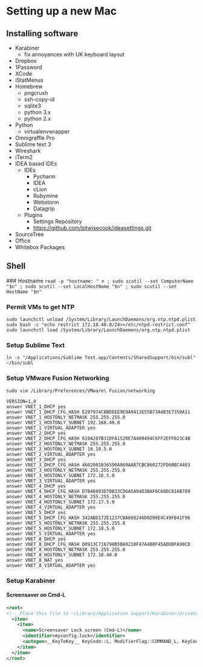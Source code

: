 # Setting up a new Mac

## Installing software

 * Karabiner
   * fix annoyances with UK keyboard layout
 * Dropbox
 * 1Password
 * XCode
 * iStatMenus
 * Homebrew
   * pngcrush
   * ssh-copy-id
   * sqlite3
   * python 3.x
   * python 2.x
 * Python
   * virtualenvwrapper  
 * Omnigraffle Pro
 * Sublime text 3
 * Wireshark
 * iTerm2
 * IDEA based IDEs
   * IDEs
     * Pycharm
     * IDEA
     * cLion
     * Rubymine
     * Webstorm
     * Datagrip
   * Plugins
     * Settings Repository
     * https://github.com/bitwisecook/ideasettings.git
 * SourceTree
 * Office
 * Whitebox Packages
 
## Shell

### Hostname
`read -p "hostname: " n ; sudo scutil --set ComputerName "$n" ; sudo scutil --set LocalHostName "$n" ; sudo scutil --set HostName "$n"`  

### Permit VMs to get NTP
`sudo launchctl unload /System/Library/LaunchDaemons/org.ntp.ntpd.plist`  
`sudo bash -c "echo restrict 172.18.40.0/24>>/etc/ntpd-restrict.conf"`  
`sudo launchctl load /System/Library/LaunchDaemons/org.ntp.ntpd.plist`  

### Setup Sublime Text
`ln -s "/Applications/Sublime Text.app/Contents/SharedSupport/bin/subl" ~/bin/subl`  

### Setup VMware Fusion Networking
`sudo vim /Library/Preferences/VMware\ Fusion/networking`  
```
VERSION=1,0
answer VNET_1_DHCP yes
answer VNET_1_DHCP_CFG_HASH E297974CBBDEEE9E9A9413E55B73A4B3E7350A11
answer VNET_1_HOSTONLY_NETMASK 255.255.255.0
answer VNET_1_HOSTONLY_SUBNET 192.168.40.0
answer VNET_1_VIRTUAL_ADAPTER yes
answer VNET_2_DHCP yes
answer VNET_2_DHCP_CFG_HASH 618A207B31DFA1520E7A400494C6FF2EFF023C4B
answer VNET_2_HOSTONLY_NETMASK 255.255.255.0
answer VNET_2_HOSTONLY_SUBNET 10.10.5.0
answer VNET_2_VIRTUAL_ADAPTER yes
answer VNET_3_DHCP yes
answer VNET_3_DHCP_CFG_HASH 4602001036590A869AAB7CBC860272FD6BBC4403
answer VNET_3_HOSTONLY_NETMASK 255.255.255.0
answer VNET_3_HOSTONLY_SUBNET 172.16.5.0
answer VNET_3_VIRTUAL_ADAPTER yes
answer VNET_4_DHCP yes
answer VNET_4_DHCP_CFG_HASH D7B48893D70B33CD6A5A94D3BAF6C60DC816B789
answer VNET_4_HOSTONLY_NETMASK 255.255.255.0
answer VNET_4_HOSTONLY_SUBNET 172.17.5.0
answer VNET_4_VIRTUAL_ADAPTER yes
answer VNET_5_DHCP yes
answer VNET_5_DHCP_CFG_HASH 342ABD172E1237CBA668246D6D90E4C49FB41F96
answer VNET_5_HOSTONLY_NETMASK 255.255.255.0
answer VNET_5_HOSTONLY_SUBNET 172.18.5.0
answer VNET_5_VIRTUAL_ADAPTER yes
answer VNET_8_DHCP yes
answer VNET_8_DHCP_CFG_HASH D0913C716798B5BA9210F47A4B8F45ADDBFA90CD
answer VNET_8_HOSTONLY_NETMASK 255.255.255.0
answer VNET_8_HOSTONLY_SUBNET 172.18.40.0
answer VNET_8_NAT yes
answer VNET_8_VIRTUAL_ADAPTER yes
```

### Setup Karabiner

#### Screensaver on Cmd-L
```xml
<root>
<!-- Place this file to ~/Library/Application Support/Karabiner/private.xml -->
  <item>
    <item>
      <name>Screensaver Lock screen (Cmd-L)</name>
      <identifier>myconfig.lock</identifier>
      <autogen>__KeyToKey__ KeyCode::L, ModifierFlag::COMMAND_L, KeyCode::VK_OPEN_URL_APP_ScreenSaverEngine</autogen>
    </item>
  </item>
</root>
```
